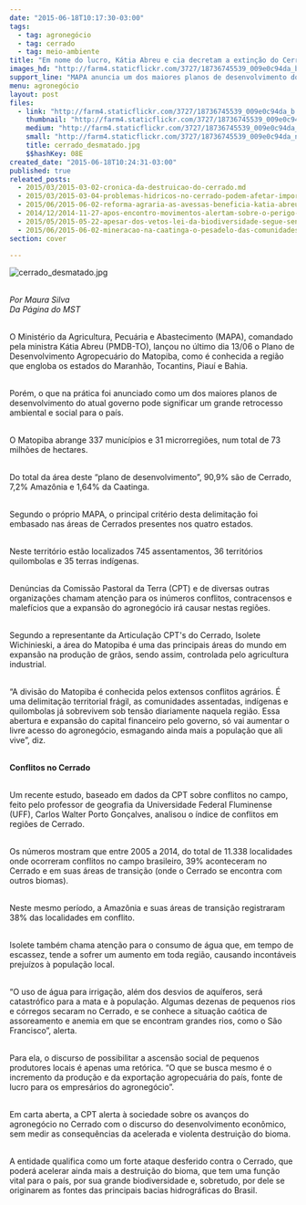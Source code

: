 ```yaml
---
date: "2015-06-18T10:17:30-03:00"
tags:
  - tag: agronegócio
  - tag: cerrado
  - tag: meio-ambiente
title: "Em nome do lucro, Kátia Abreu e cia decretam a extinção do Cerrado brasileiro"
images_hd: "http://farm4.staticflickr.com/3727/18736745539_009e0c94da_b.jpg"
support_line: "MAPA anuncia um dos maiores planos de desenvolvimento do Cerrado, mas na prática pode significar um grande retrocesso ambiental e social."
menu: agronegócio
layout: post
files:
  - link: "http://farm4.staticflickr.com/3727/18736745539_009e0c94da_b.jpg"
    thumbnail: "http://farm4.staticflickr.com/3727/18736745539_009e0c94da_t.jpg"
    medium: "http://farm4.staticflickr.com/3727/18736745539_009e0c94da_z.jpg"
    small: "http://farm4.staticflickr.com/3727/18736745539_009e0c94da_n.jpg"
    title: cerrado_desmatado.jpg
    $$hashKey: 08E
created_date: "2015-06-18T10:24:31-03:00"
published: true
releated_posts:
  - 2015/03/2015-03-02-cronica-da-destruicao-do-cerrado.md
  - 2015/03/2015-03-04-problemas-hidricos-no-cerrado-podem-afetar-importantes-setores-da-economia.md
  - 2015/06/2015-06-02-reforma-agraria-as-avessas-beneficia-katia-abreu.md
  - 2014/12/2014-11-27-apos-encontro-movimentos-alertam-sobre-o-perigo-que-corre-o-cerrado.md
  - 2015/05/2015-05-22-apesar-dos-vetos-lei-da-biodiversidade-segue-sendo-um-retrocesso-afirma-especialista.md
  - 2015/06/2015-06-02-mineracao-na-caatinga-o-pesadelo-das-comunidades-rurais.md
section: cover

---
```

<p><img alt="cerrado_desmatado.jpg" src="http://farm4.staticflickr.com/3727/18736745539_009e0c94da_b.jpg" /></p>

<p><br />
<em>Por Maura Silva<br />
Da P&aacute;gina do MST</em></p>

<p><br />
O Minist&eacute;rio da Agricultura, Pecu&aacute;ria e Abastecimento (MAPA), comandado pela ministra K&aacute;tia Abreu (PMDB-TO), lan&ccedil;ou no &uacute;ltimo dia 13/06 o Plano de Desenvolvimento Agropecu&aacute;rio do Matopiba, como &eacute; conhecida a regi&atilde;o que engloba os estados do Maranh&atilde;o, Tocantins, Piau&iacute; e Bahia.</p>

<p><br />
Por&eacute;m, o que na pr&aacute;tica foi anunciado como um dos maiores planos de desenvolvimento do atual governo pode significar um grande retrocesso ambiental e social para o pa&iacute;s.</p>

<p><br />
O Matopiba abrange 337 munic&iacute;pios e 31 microrregi&otilde;es, num total de 73 milh&otilde;es de hectares.</p>

<p><br />
Do total da &aacute;rea deste &ldquo;plano de desenvolvimento&rdquo;, 90,9% s&atilde;o de Cerrado, 7,2% Amaz&ocirc;nia e 1,64% da Caatinga.</p>

<p><br />
Segundo o pr&oacute;prio MAPA, o principal crit&eacute;rio desta delimita&ccedil;&atilde;o foi embasado nas &aacute;reas de Cerrados presentes nos quatro estados.</p>

<p><br />
Neste territ&oacute;rio est&atilde;o localizados 745 assentamentos, 36 territ&oacute;rios quilombolas e 35 terras ind&iacute;genas.</p>

<p><br />
Den&uacute;ncias da Comiss&atilde;o Pastoral da Terra (CPT) e de diversas outras organiza&ccedil;&otilde;es chamam aten&ccedil;&atilde;o para os in&uacute;meros conflitos, contracensos e malef&iacute;cios que a expans&atilde;o do agroneg&oacute;cio ir&aacute; causar nestas regi&otilde;es.</p>

<p><br />
Segundo a representante da Articula&ccedil;&atilde;o CPT&#39;s do Cerrado, Isolete Wichinieski, a &aacute;rea do Matopiba &eacute; uma das principais &aacute;reas do mundo em expans&atilde;o na produ&ccedil;&atilde;o de gr&atilde;os, sendo assim, controlada pelo agricultura industrial.</p>

<p><br />
&ldquo;A divis&atilde;o do Matopiba &eacute; conhecida pelos extensos conflitos agr&aacute;rios. &Eacute; uma delimita&ccedil;&atilde;o territorial fr&aacute;gil, as comunidades assentadas, ind&iacute;genas e quilombolas j&aacute; sobrevivem sob tens&atilde;o diariamente naquela regi&atilde;o. Essa abertura e expans&atilde;o do capital financeiro pelo governo, s&oacute; vai aumentar o livre acesso do agroneg&oacute;cio, esmagando ainda mais a popula&ccedil;&atilde;o que ali vive&rdquo;, diz. &nbsp;</p>

<p><br />
<strong>Conflitos no Cerrado</strong></p>

<p><br />
Um recente estudo, baseado em dados da CPT sobre conflitos no campo, feito pelo professor de geografia da Universidade Federal Fluminense (UFF), Carlos Walter Porto Gon&ccedil;alves, analisou o &iacute;ndice de conflitos em regi&otilde;es de Cerrado.</p>

<p><br />
Os n&uacute;meros mostram que entre 2005 a 2014, do total de 11.338 localidades onde ocorreram conflitos no campo brasileiro, 39% aconteceram no Cerrado e em suas &aacute;reas de transi&ccedil;&atilde;o (onde o Cerrado se encontra com outros biomas).</p>

<p><br />
Neste mesmo per&iacute;odo, a Amaz&ocirc;nia e suas &aacute;reas de transi&ccedil;&atilde;o registraram 38% das localidades em conflito.</p>

<p><br />
Isolete tamb&eacute;m chama aten&ccedil;&atilde;o para o consumo de &aacute;gua que, em tempo de escassez, tende a sofrer um aumento em toda regi&atilde;o, causando incont&aacute;veis preju&iacute;zos &agrave; popula&ccedil;&atilde;o local.</p>

<p><br />
&ldquo;O uso de &aacute;gua para irriga&ccedil;&atilde;o, al&eacute;m dos desvios de aqu&iacute;feros, ser&aacute; catastr&oacute;fico para a mata e &agrave; popula&ccedil;&atilde;o. Algumas dezenas de pequenos rios e c&oacute;rregos secaram no Cerrado, e se conhece a situa&ccedil;&atilde;o ca&oacute;tica de assoreamento e anemia em que se encontram grandes rios, como o S&atilde;o Francisco&rdquo;, alerta.</p>

<p><br />
Para ela, o discurso de possibilitar a ascens&atilde;o social de pequenos produtores locais &eacute; apenas uma ret&oacute;rica. &ldquo;O que se busca mesmo &eacute; o incremento da produ&ccedil;&atilde;o e da exporta&ccedil;&atilde;o agropecu&aacute;ria do pa&iacute;s, fonte de lucro para os empres&aacute;rios do agroneg&oacute;cio&rdquo;.</p>

<p><br />
Em carta aberta, a CPT alerta &agrave; sociedade sobre os avan&ccedil;os do agroneg&oacute;cio no Cerrado&nbsp;com o discurso do desenvolvimento econ&ocirc;mico, sem medir as consequ&ecirc;ncias da acelerada e violenta destrui&ccedil;&atilde;o do bioma.</p>

<p><br />
A entidade qualifica como um forte ataque desferido contra o Cerrado, que poder&aacute; acelerar ainda mais a destrui&ccedil;&atilde;o do bioma, que tem uma fun&ccedil;&atilde;o vital para o pa&iacute;s, por sua grande biodiversidade e, sobretudo, por dele se originarem as fontes das principais bacias hidrogr&aacute;ficas do Brasil.</p>
